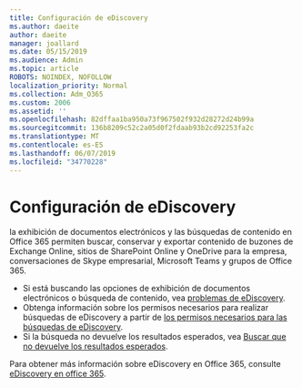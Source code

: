 ```yaml
---
title: Configuración de eDiscovery
ms.author: daeite
author: daeite
manager: joallard
ms.date: 05/15/2019
ms.audience: Admin
ms.topic: article
ROBOTS: NOINDEX, NOFOLLOW
localization_priority: Normal
ms.collection: Adm_O365
ms.custom: 2006
ms.assetid: ''
ms.openlocfilehash: 82dffaa1ba950a73f967502f932d28272d24b99a
ms.sourcegitcommit: 136b8209c52c2a05d0f2fdaab93b2cd92253fa2c
ms.translationtype: MT
ms.contentlocale: es-ES
ms.lasthandoff: 06/07/2019
ms.locfileid: "34770228"
---
```

# <a name="ediscovery-settings"></a>Configuración de eDiscovery

la exhibición de documentos electrónicos y las búsquedas de contenido en Office 365 permiten buscar, conservar y exportar contenido de buzones de Exchange Online, sitios de SharePoint Online y OneDrive para la empresa, conversaciones de Skype empresarial, Microsoft Teams y grupos de Office 365.

- Si está buscando las opciones de exhibición de documentos electrónicos o búsqueda de contenido, vea [problemas de eDiscovery](https://docs.microsoft.com/alchemyinsights/ediscovery-issues).
- Obtenga información sobre los permisos necesarios para realizar búsquedas de eDiscovery a partir de [los permisos necesarios para las búsquedas de eDiscovery](https://docs.microsoft.com/alchemyinsights/permissions-required-for-ediscovery-searches).
- Si la búsqueda no devuelve los resultados esperados, vea [Buscar que no devuelve los resultados esperados](https://docs.microsoft.com/alchemyinsights/search-not-returning-expected-results).

Para obtener más información sobre eDiscovery en Office 365, consulte [eDiscovery en office 365](https://docs.microsoft.com/office365/securitycompliance/ediscovery).
